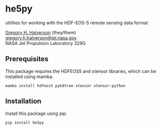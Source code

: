 # he5py

utilities for working with the HDF-EOS-5 remote sensing data format

[Gregory H. Halverson](https://github.com/gregory-halverson-jpl) (they/them)<br>
[gregory.h.halverson@jpl.nasa.gov](mailto:gregory.h.halverson@jpl.nasa.gov)<br>
NASA Jet Propulsion Laboratory 329G

## Prerequisites

This package requires the HDFEOS5 and xtensor libraries, which can be installed using mamba.
```
mamba install hdfeos5 pykdtree xtensor xtensor-python
```

## Installation

Install this package using pip.
```
pip install he5py
```
